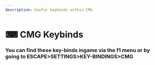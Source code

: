 ```yaml
---
description: Useful keybinds within CMG
---
```


# ⌨ CMG Keybinds

### You can find these key-binds ingame via the f1 menu or by going to ESCAPE>SETTINGS>KEY-BINDINGS>CMG
